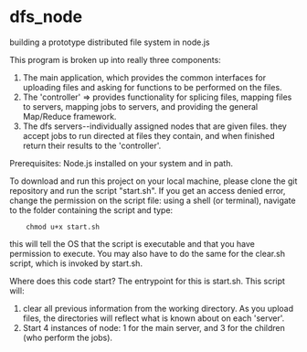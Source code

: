 # dfs_node
building a prototype distributed file system in node.js

This program is broken up into really three components:

1.  The main application, which provides the common interfaces for uploading files and asking for functions to be performed on the files.
2.  The 'controller' => provides functionality for splicing files, mapping files to servers, mapping jobs to servers, and providing the general Map/Reduce framework.
3.  The dfs servers--individually assigned nodes that are given files.  they accept jobs to run directed at files they contain, and when finished return their results to the 'controller'.


Prerequisites:
	Node.js installed on your system and in path.
	

To download and run this project on your local machine, please clone the git repository and run the script "start.sh".  If you get an access denied error, change the permission on the script file:  using a shell (or terminal), navigate to the folder containing the script and type:

		chmod u+x start.sh  
		
this will tell the OS that the script is executable and that you have permission to execute.  You may also have to do the same for the clear.sh script, which is invoked by start.sh.




Where does this code start?  The entrypoint for this is start.sh.  This script will:

1.  clear all previous information from the working directory.  As you upload files, the directories will reflect what is known about on each 'server'.
2.  Start 4 instances of node:  1 for the main server, and 3 for the children (who perform the jobs).
